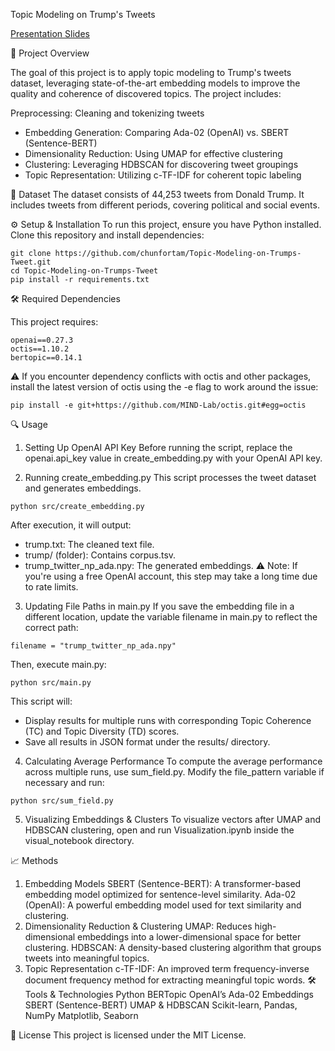 Topic Modeling on Trump's Tweets

 [Presentation Slides](https://docs.google.com/presentation/d/1WZBpx9AVgXbwttCZD434Ko0MffpT_9zf/edit#slide=id.p17)




📌 Project Overview

The goal of this project is to apply topic modeling to Trump's tweets dataset, leveraging state-of-the-art embedding models to improve the quality and coherence of discovered topics. The project includes:

Preprocessing: Cleaning and tokenizing tweets
- Embedding Generation: Comparing Ada-02 (OpenAI) vs. SBERT (Sentence-BERT)
- Dimensionality Reduction: Using UMAP for effective clustering
- Clustering: Leveraging HDBSCAN for discovering tweet groupings
- Topic Representation: Utilizing c-TF-IDF for coherent topic labeling


🔗 Dataset
The dataset consists of 44,253 tweets from Donald Trump.
It includes tweets from different periods, covering political and social events.

⚙️ Setup & Installation
To run this project, ensure you have Python installed. Clone this repository and install dependencies:

```
git clone https://github.com/chunfortam/Topic-Modeling-on-Trumps-Tweet.git  
cd Topic-Modeling-on-Trumps-Tweet  
pip install -r requirements.txt
```

🛠 Required Dependencies

This project requires:
```
openai==0.27.3
octis==1.10.2
bertopic==0.14.1
```
⚠ If you encounter dependency conflicts with octis and other packages, install the latest version of octis using the -e flag to work around the issue:
```
pip install -e git+https://github.com/MIND-Lab/octis.git#egg=octis
```
🔍 Usage
1. Setting Up OpenAI API Key
Before running the script, replace the openai.api_key value in create_embedding.py with your OpenAI API key.

2. Running create_embedding.py
This script processes the tweet dataset and generates embeddings.

```
python src/create_embedding.py
```
After execution, it will output:

- trump.txt: The cleaned text file.
- trump/ (folder): Contains corpus.tsv.
- trump_twitter_np_ada.npy: The generated embeddings.
⚠ Note: If you're using a free OpenAI account, this step may take a long time due to rate limits.

3. Updating File Paths in main.py
If you save the embedding file in a different location, update the variable filename in main.py to reflect the correct path:

```
filename = "trump_twitter_np_ada.npy"
```
Then, execute main.py:

```
python src/main.py
```
This script will:

- Display results for multiple runs with corresponding Topic Coherence (TC) and Topic Diversity (TD) scores.
- Save all results in JSON format under the results/ directory.


4. Calculating Average Performance
To compute the average performance across multiple runs, use sum_field.py.
Modify the file_pattern variable if necessary and run:

```
python src/sum_field.py
```
5. Visualizing Embeddings & Clusters
To visualize vectors after UMAP and HDBSCAN clustering, open and run Visualization.ipynb inside the visual_notebook directory.

📈 Methods
1. Embedding Models
SBERT (Sentence-BERT): A transformer-based embedding model optimized for sentence-level similarity.
Ada-02 (OpenAI): A powerful embedding model used for text similarity and clustering.
2. Dimensionality Reduction & Clustering
UMAP: Reduces high-dimensional embeddings into a lower-dimensional space for better clustering.
HDBSCAN: A density-based clustering algorithm that groups tweets into meaningful topics.
3. Topic Representation
c-TF-IDF: An improved term frequency-inverse document frequency method for extracting meaningful topic words.
🛠️ Tools & Technologies
Python
BERTopic
OpenAI’s Ada-02 Embeddings
SBERT (Sentence-BERT)
UMAP & HDBSCAN
Scikit-learn, Pandas, NumPy
Matplotlib, Seaborn

📜 License
This project is licensed under the MIT License.


